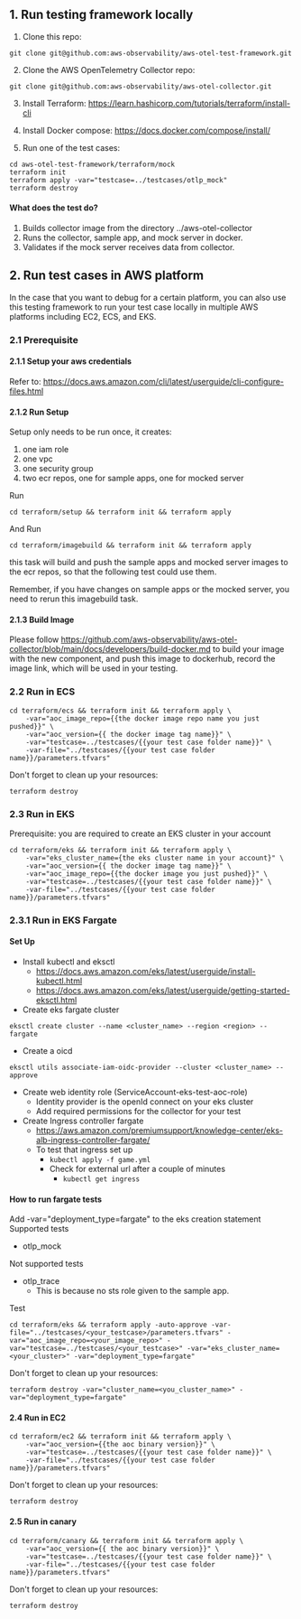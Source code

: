 ## 1. Run testing framework locally
 
1. Clone this repo:
````
git clone git@github.com:aws-observability/aws-otel-test-framework.git
````
2. Clone the AWS OpenTelemetry Collector repo:
````
git clone git@github.com:aws-observability/aws-otel-collector.git
````
3. Install Terraform: https://learn.hashicorp.com/tutorials/terraform/install-cli
 
4. Install Docker compose: https://docs.docker.com/compose/install/
 
5. Run one of the test cases:
````shell script
cd aws-otel-test-framework/terraform/mock
terraform init
terraform apply -var="testcase=../testcases/otlp_mock" 
terraform destroy
````
 
#### What does the test do?
 
1. Builds collector image from the directory ../aws-otel-collector
2. Runs the collector, sample app, and mock server in docker.
3. Validates if the mock server receives data from collector.
 
 
## 2. Run test cases in AWS platform
 
In the case that you want to debug for a certain platform, you can also use this testing framework to run your test case locally in multiple AWS platforms including EC2, ECS, and EKS.
 
### 2.1 Prerequisite
 
#### 2.1.1 Setup your aws credentials
Refer to: https://docs.aws.amazon.com/cli/latest/userguide/cli-configure-files.html
 
#### 2.1.2 Run Setup
Setup only needs to be run once, it creates:
 
1. one iam role
2. one vpc
3. one security group
4. two ecr repos, one for sample apps, one for mocked server
 
Run 
````
cd terraform/setup && terraform init && terraform apply
````
 
And Run
````
cd terraform/imagebuild && terraform init && terraform apply
````
this task will build and push the sample apps and mocked server images to the ecr repos,
 so that the following test could use them.
 
Remember, if you have changes on sample apps or the mocked server, you need to rerun this imagebuild task.
 
#### 2.1.3 Build Image
Please follow https://github.com/aws-observability/aws-otel-collector/blob/main/docs/developers/build-docker.md to build your image with the new component, and push this image to dockerhub, record the image link, which will be used in your testing.
 
### 2.2 Run in ECS
 
````
cd terraform/ecs && terraform init && terraform apply \
    -var="aoc_image_repo={{the docker image repo name you just pushed}}" \
    -var="aoc_version={{ the docker image tag name}}" \
    -var="testcase=../testcases/{{your test case folder name}}" \
    -var-file="../testcases/{{your test case folder name}}/parameters.tfvars"
````
 
Don't forget to clean up your resources:
````
terraform destroy
````
 
### 2.3 Run in EKS
Prerequisite: you are required to create an EKS cluster in your account
````
cd terraform/eks && terraform init && terraform apply \
    -var="eks_cluster_name={the eks cluster name in your account}" \
    -var="aoc_version={{ the docker image tag name}}" \
    -var="aoc_image_repo={{the docker image you just pushed}}" \
    -var="testcase=../testcases/{{your test case folder name}}" \
    -var-file="../testcases/{{your test case folder name}}/parameters.tfvars"
````

### 2.3.1 Run in EKS Fargate
#### Set Up
* Install kubectl and eksctl
  * https://docs.aws.amazon.com/eks/latest/userguide/install-kubectl.html
  * https://docs.aws.amazon.com/eks/latest/userguide/getting-started-eksctl.html
* Create eks fargate cluster
```
eksctl create cluster --name <cluster_name> --region <region> --fargate
```
* Create a oicd 
```
eksctl utils associate-iam-oidc-provider --cluster <cluster_name> --approve
```
* Create web identity role (ServiceAccount-eks-test-aoc-role)
  * Identity provider is the openId connect on your eks cluster
  * Add required permissions for the collector for your test
* Create Ingress controller fargate
  * https://aws.amazon.com/premiumsupport/knowledge-center/eks-alb-ingress-controller-fargate/
  * To test that ingress set up
    * ````kubectl apply -f game.yml````
    * Check for external url after a couple of minutes
      * ````kubectl get ingress````
#### How to run fargate tests
Add -var="deployment_type=fargate" to the eks creation statement
Supported tests
* otlp_mock

Not supported tests
* otlp_trace
  * This is because no sts role given to the sample app. 

Test
```
cd terraform/eks && terraform apply -auto-approve -var-file="../testcases/<your_testcase>/parameters.tfvars" -var="aoc_image_repo=<your_image_repo>" -var="testcase=../testcases/<your_testcase>" -var="eks_cluster_name=<your_cluster>" -var="deployment_type=fargate"
```

Don't forget to clean up your resources:
````
terraform destroy -var="cluster_name=<you_cluster_name>" -var="deployment_type=fargate"
````
 
#### 2.4 Run in EC2
````
cd terraform/ec2 && terraform init && terraform apply \
    -var="aoc_version={{the aoc binary version}}" \
    -var="testcase=../testcases/{{your test case folder name}}" \
    -var-file="../testcases/{{your test case folder name}}/parameters.tfvars"
````
 
Don't forget to clean up your resources:
````
terraform destroy
````

#### 2.5 Run in canary
````
cd terraform/canary && terraform init && terraform apply \
    -var="aoc_version={{ the aoc binary version}}" \
    -var="testcase=../testcases/{{your test case folder name}}" \
    -var-file="../testcases/{{your test case folder name}}/parameters.tfvars"
````
 
Don't forget to clean up your resources:
````
terraform destroy
````
